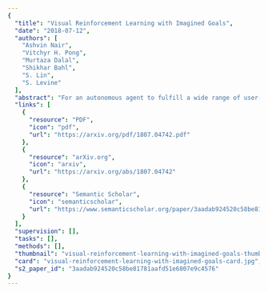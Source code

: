```yaml
---
{
  "title": "Visual Reinforcement Learning with Imagined Goals",
  "date": "2018-07-12",
  "authors": [
    "Ashvin Nair",
    "Vitchyr H. Pong",
    "Murtaza Dalal",
    "Shikhar Bahl",
    "S. Lin",
    "S. Levine"
  ],
  "abstract": "For an autonomous agent to fulfill a wide range of user-specified goals at test time, it must be able to learn broadly applicable and general-purpose skill repertoires. Furthermore, to provide the requisite level of generality, these skills must handle raw sensory input such as images. In this paper, we propose an algorithm that acquires such general-purpose skills by combining unsupervised representation learning and reinforcement learning of goal-conditioned policies. Since the particular goals that might be required at test-time are not known in advance, the agent performs a self-supervised \"practice\" phase where it imagines goals and attempts to achieve them. We learn a visual representation with three distinct purposes: sampling goals for self-supervised practice, providing a structured transformation of raw sensory inputs, and computing a reward signal for goal reaching. We also propose a retroactive goal relabeling scheme to further improve the sample-efficiency of our method. Our off-policy algorithm is efficient enough to learn policies that operate on raw image observations and goals for a real-world robotic system, and substantially outperforms prior techniques.",
  "links": [
    {
      "resource": "PDF",
      "icon": "pdf",
      "url": "https://arxiv.org/pdf/1807.04742.pdf"
    },
    {
      "resource": "arXiv.org",
      "icon": "arxiv",
      "url": "https://arxiv.org/abs/1807.04742"
    },
    {
      "resource": "Semantic Scholar",
      "icon": "semanticscholar",
      "url": "https://www.semanticscholar.org/paper/3aadab924520c58be81781aafd51e6807e9c4576"
    }
  ],
  "supervision": [],
  "tasks": [],
  "methods": [],
  "thumbnail": "visual-reinforcement-learning-with-imagined-goals-thumb.jpg",
  "card": "visual-reinforcement-learning-with-imagined-goals-card.jpg",
  "s2_paper_id": "3aadab924520c58be81781aafd51e6807e9c4576"
}
---
```


